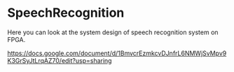 # SpeechRecognition

Here you can look at the system design of speech recognition system on FPGA.

https://docs.google.com/document/d/1BmvcrEzmkcvDJnfrL6NMWjSvMpv9K3GrSyJtLrqAZ70/edit?usp=sharing
